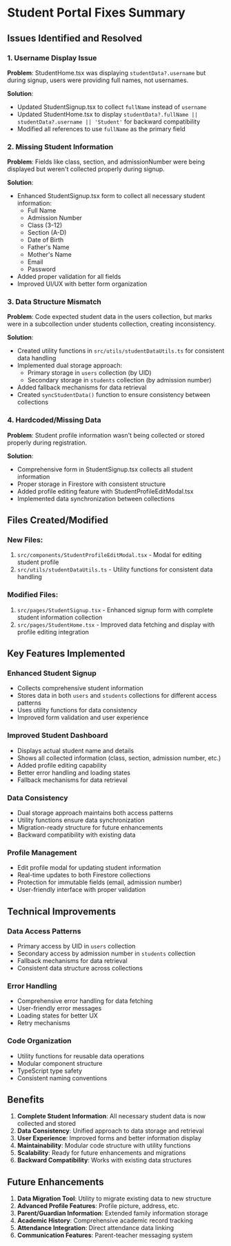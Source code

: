 # Student Portal Fixes Summary

## Issues Identified and Resolved

### 1. Username Display Issue
**Problem**: StudentHome.tsx was displaying `studentData?.username` but during signup, users were providing full names, not usernames.

**Solution**: 
- Updated StudentSignup.tsx to collect `fullName` instead of `username`
- Updated StudentHome.tsx to display `studentData?.fullName || studentData?.username || 'Student'` for backward compatibility
- Modified all references to use `fullName` as the primary field

### 2. Missing Student Information
**Problem**: Fields like class, section, and admissionNumber were being displayed but weren't collected properly during signup.

**Solution**:
- Enhanced StudentSignup.tsx form to collect all necessary student information:
  - Full Name
  - Admission Number
  - Class (3-12)
  - Section (A-D)
  - Date of Birth
  - Father's Name
  - Mother's Name
  - Email
  - Password
- Added proper validation for all fields
- Improved UI/UX with better form organization

### 3. Data Structure Mismatch
**Problem**: Code expected student data in the users collection, but marks were in a subcollection under students collection, creating inconsistency.

**Solution**:
- Created utility functions in `src/utils/studentDataUtils.ts` for consistent data handling
- Implemented dual storage approach:
  - Primary storage in `users` collection (by UID)
  - Secondary storage in `students` collection (by admission number)
- Added fallback mechanisms for data retrieval
- Created `syncStudentData()` function to ensure consistency between collections

### 4. Hardcoded/Missing Data
**Problem**: Student profile information wasn't being collected or stored properly during registration.

**Solution**:
- Comprehensive form in StudentSignup.tsx collects all student information
- Proper storage in Firestore with consistent structure
- Added profile editing feature with StudentProfileEditModal.tsx
- Implemented data synchronization between collections

## Files Created/Modified

### New Files:
1. `src/components/StudentProfileEditModal.tsx` - Modal for editing student profile
2. `src/utils/studentDataUtils.ts` - Utility functions for consistent data handling

### Modified Files:
1. `src/pages/StudentSignup.tsx` - Enhanced signup form with complete student information collection
2. `src/pages/StudentHome.tsx` - Improved data fetching and display with profile editing integration

## Key Features Implemented

### Enhanced Student Signup
- Collects comprehensive student information
- Stores data in both `users` and `students` collections for different access patterns
- Uses utility functions for data consistency
- Improved form validation and user experience

### Improved Student Dashboard
- Displays actual student name and details
- Shows all collected information (class, section, admission number, etc.)
- Added profile editing capability
- Better error handling and loading states
- Fallback mechanisms for data retrieval

### Data Consistency
- Dual storage approach maintains both access patterns
- Utility functions ensure data synchronization
- Migration-ready structure for future enhancements
- Backward compatibility with existing data

### Profile Management
- Edit profile modal for updating student information
- Real-time updates to both Firestore collections
- Protection for immutable fields (email, admission number)
- User-friendly interface with proper validation

## Technical Improvements

### Data Access Patterns
- Primary access by UID in `users` collection
- Secondary access by admission number in `students` collection
- Fallback mechanisms for data retrieval
- Consistent data structure across collections

### Error Handling
- Comprehensive error handling for data fetching
- User-friendly error messages
- Loading states for better UX
- Retry mechanisms

### Code Organization
- Utility functions for reusable data operations
- Modular component structure
- TypeScript type safety
- Consistent naming conventions

## Benefits

1. **Complete Student Information**: All necessary student data is now collected and stored
2. **Data Consistency**: Unified approach to data storage and retrieval
3. **User Experience**: Improved forms and better information display
4. **Maintainability**: Modular code structure with utility functions
5. **Scalability**: Ready for future enhancements and migrations
6. **Backward Compatibility**: Works with existing data structures

## Future Enhancements

1. **Data Migration Tool**: Utility to migrate existing data to new structure
2. **Advanced Profile Features**: Profile picture, address, etc.
3. **Parent/Guardian Information**: Extended family information storage
4. **Academic History**: Comprehensive academic record tracking
5. **Attendance Integration**: Direct attendance data linking
6. **Communication Features**: Parent-teacher messaging system
